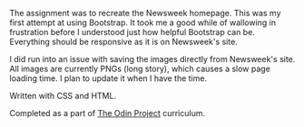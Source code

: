 The assignment was to recreate the Newsweek homepage. This was my first attempt at using Bootstrap. It took me a good while of wallowing in frustration before I understood just how helpful Bootstrap can be. Everything should be responsive as it is on Newsweek's site. 

I did run into an issue with saving the images directly from Newsweek's site. All images are currently PNGs (long story), which causes a slow page loading time. I plan to update it when I have the time. 

Written with CSS and HTML. 

Completed as a part of <a href="https://www.theodinproject.com/dashboard">The Odin Project</a> curriculum. 